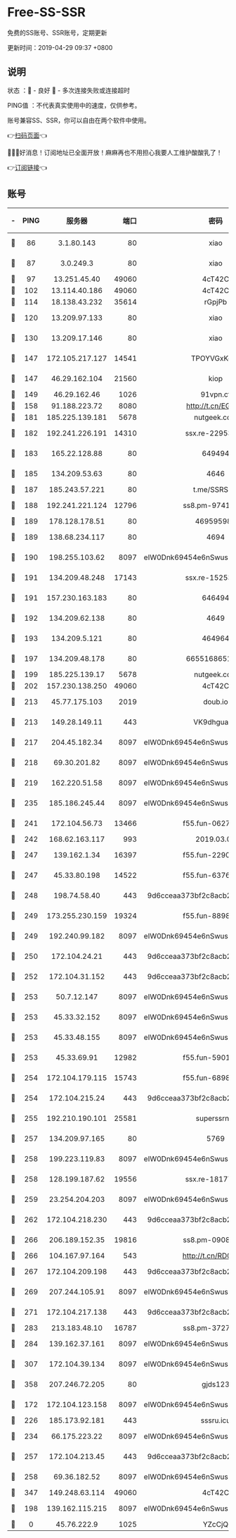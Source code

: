 # Free-SS-SSR

免费的SS账号、SSR账号，定期更新

更新时间：2019-04-29 09:37 +0800

## 说明

状态     ：🙂 - 良好 🙁 - 多次连接失败或连接超时

PING值   ：不代表真实使用中的速度，仅供参考。

账号兼容SS、SSR，你可以自由在两个软件中使用。

👉[扫码页面](https://liesauer.github.io/Free-SS-SSR/)👈

🎉🎉🎉好消息！订阅地址已全面开放！麻麻再也不用担心我要人工维护酸酸乳了！

👉[订阅链接](https://www.liesauer.net/yogurt/subscribe?ACCESS_TOKEN=DAYxR3mMaZAsaqUb)👈

## 账号

|-|PING|服务器|端口|密码|加密方式|区域|
|:----:|:----:|:-----:|-----:|:----:|:----:|:----:|
|🙂|86|3.1.80.143|80|xiao|aes-128-ctr|SG|
|🙂|87|3.0.249.3|80|xiao|aes-128-ctr|SG|
|🙂|97|13.251.45.40|49060|4cT42C|chacha20|SG|
|🙂|102|13.114.40.186|49060|4cT42C|chacha20|JP|
|🙂|114|18.138.43.232|35614|rGpjPb|rc4-md5|SG|
|🙂|120|13.209.97.133|80|xiao|aes-128-ctr|KR|
|🙂|130|13.209.17.146|80|xiao|aes-128-ctr|KR|
|🙂|147|172.105.217.127|14541|TPOYVGxKglpi|aes-256-cfb|JP|
|🙂|147|46.29.162.104|21560|kiop|aes-128-ctr|RU|
|🙂|149|46.29.162.46|1026|91vpn.cf|rc4-md5|RU|
|🙂|158|91.188.223.72|8080|http://t.cn/EGJIyrl|rc4-md5|RU|
|🙂|181|185.225.139.181|5678|nutgeek.com|rc4-md5|US|
|🙂|182|192.241.226.191|14310|ssx.re-22953616|aes-256-cfb|US|
|🙂|183|165.22.128.88|80|649494|aes-256-cfb|US|
|🙂|185|134.209.53.63|80|4646|aes-256-cfb|US|
|🙂|187|185.243.57.221|80|t.me/SSRSUB|rc4-md5|US|
|🙂|188|192.241.221.124|12796|ss8.pm-97415014|aes-256-cfb|US|
|🙂|189|178.128.178.51|80|469595985|chacha20|US|
|🙂|189|138.68.234.117|80|4694|aes-256-cfb|US|
|🙂|190|198.255.103.62|8097|eIW0Dnk69454e6nSwuspv9DmS201tQ0D|aes-256-cfb|US|
|🙂|191|134.209.48.248|17143|ssx.re-15253332|aes-256-cfb|US|
|🙂|191|157.230.163.183|80|646494|aes-256-cfb|US|
|🙂|192|134.209.62.138|80|4649|aes-256-cfb|US|
|🙂|193|134.209.5.121|80|464964|aes-256-cfb|US|
|🙂|197|134.209.48.178|80|6655168651651|aes-256-cfb|US|
|🙂|199|185.225.139.17|5678|nutgeek.com|rc4-md5|US|
|🙂|202|157.230.138.250|49060|4cT42C|chacha20|US|
|🙂|213|45.77.175.103|2019|doub.io|aes-128-ctr|SG|
|🙂|213|149.28.149.11|443|VK9dhgualsL|aes-256-cfb|SG|
|🙂|217|204.45.182.34|8097|eIW0Dnk69454e6nSwuspv9DmS201tQ0D|aes-256-cfb|US|
|🙂|218|69.30.201.82|8097|eIW0Dnk69454e6nSwuspv9DmS201tQ0D|aes-256-cfb|US|
|🙂|219|162.220.51.58|8097|eIW0Dnk69454e6nSwuspv9DmS201tQ0D|aes-256-cfb|US|
|🙂|235|185.186.245.44|8097|eIW0Dnk69454e6nSwuspv9DmS201tQ0D|aes-256-cfb|NL|
|🙂|241|172.104.56.73|13466|f55.fun-06272159|aes-256-cfb|SG|
|🙂|242|168.62.163.117|993|2019.03.07|rc4-md5|US|
|🙂|247|139.162.1.34|16397|f55.fun-22901981|aes-256-cfb|SG|
|🙂|247|45.33.80.198|14522|f55.fun-63768886|aes-256-cfb|US|
|🙂|248|198.74.58.40|443|9d6cceaa373bf2c8acb22e60b6a58be6|aes-256-cfb|US|
|🙂|249|173.255.230.159|19324|f55.fun-88986794|aes-256-cfb|US|
|🙂|249|192.240.99.182|8097|eIW0Dnk69454e6nSwuspv9DmS201tQ0D|aes-256-cfb|US|
|🙂|250|172.104.24.21|443|9d6cceaa373bf2c8acb22e60b6a58be6|aes-256-cfb|US|
|🙂|252|172.104.31.152|443|9d6cceaa373bf2c8acb22e60b6a58be6|aes-256-cfb|US|
|🙂|253|50.7.12.147|8097|eIW0Dnk69454e6nSwuspv9DmS201tQ0D|aes-256-cfb|BR|
|🙂|253|45.33.32.152|8097|eIW0Dnk69454e6nSwuspv9DmS201tQ0D|aes-256-cfb|US|
|🙂|253|45.33.48.155|8097|eIW0Dnk69454e6nSwuspv9DmS201tQ0D|aes-256-cfb|US|
|🙂|253|45.33.69.91|12982|f55.fun-59010527|aes-256-cfb|US|
|🙂|254|172.104.179.115|15743|f55.fun-68985819|aes-256-cfb|SG|
|🙂|254|172.104.215.24|443|9d6cceaa373bf2c8acb22e60b6a58be6|aes-256-cfb|US|
|🙂|255|192.210.190.101|25581|superssrnet|aes-256-cfb|US|
|🙂|257|134.209.97.165|80|5769|aes-256-cfb|SG|
|🙂|258|199.223.119.83|8097|eIW0Dnk69454e6nSwuspv9DmS201tQ0D|aes-256-cfb|US|
|🙂|258|128.199.187.62|19556|ssx.re-18177136|aes-256-cfb|SG|
|🙂|259|23.254.204.203|8097|eIW0Dnk69454e6nSwuspv9DmS201tQ0D|aes-256-cfb|US|
|🙂|262|172.104.218.230|443|9d6cceaa373bf2c8acb22e60b6a58be6|aes-256-cfb|US|
|🙂|266|206.189.152.35|19816|ss8.pm-09089260|aes-256-cfb|SG|
|🙂|266|104.167.97.164|543|http://t.cn/RD0D7sx|rc4-md5|CA|
|🙂|267|172.104.209.198|443|9d6cceaa373bf2c8acb22e60b6a58be6|aes-256-cfb|US|
|🙂|269|207.244.105.91|8097|eIW0Dnk69454e6nSwuspv9DmS201tQ0D|aes-256-cfb|US|
|🙂|271|172.104.217.138|443|9d6cceaa373bf2c8acb22e60b6a58be6|aes-256-cfb|US|
|🙂|283|213.183.48.10|16787|ss8.pm-37272176|rc4-md5|RU|
|🙂|284|139.162.37.161|8097|eIW0Dnk69454e6nSwuspv9DmS201tQ0D|aes-256-cfb|SG|
|🙂|307|172.104.39.134|8097|eIW0Dnk69454e6nSwuspv9DmS201tQ0D|aes-256-cfb|SG|
|🙂|358|207.246.72.205|80|gjds123|aes-256-cfb|US|
|🙂|172|172.104.123.158|8097|eIW0Dnk69454e6nSwuspv9DmS201tQ0D|aes-256-cfb|JP|
|🙂|226|185.173.92.181|443|sssru.icu|rc4-md5|RU|
|🙂|234|66.175.223.22|8097|eIW0Dnk69454e6nSwuspv9DmS201tQ0D|aes-256-cfb|US|
|🙂|257|172.104.213.45|443|9d6cceaa373bf2c8acb22e60b6a58be6|aes-256-cfb|US|
|🙂|258|69.36.182.52|8097|eIW0Dnk69454e6nSwuspv9DmS201tQ0D|aes-256-cfb|US|
|🙂|347|149.248.63.114|49060|4cT42C|chacha20|CA|
|🙁|198|139.162.115.215|8097|eIW0Dnk69454e6nSwuspv9DmS201tQ0D|aes-256-cfb|JP|
|🙁|0|45.76.222.9|1025|YZcCjQ|rc4-md5|JP|
